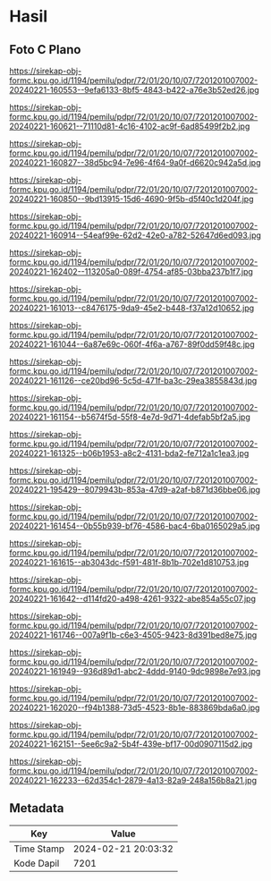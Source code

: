 # Hasil

## Foto C Plano

https://sirekap-obj-formc.kpu.go.id/1194/pemilu/pdpr/72/01/20/10/07/7201201007002-20240221-160553--9efa6133-8bf5-4843-b422-a76e3b52ed26.jpg

https://sirekap-obj-formc.kpu.go.id/1194/pemilu/pdpr/72/01/20/10/07/7201201007002-20240221-160621--71110d81-4c16-4102-ac9f-6ad85499f2b2.jpg

https://sirekap-obj-formc.kpu.go.id/1194/pemilu/pdpr/72/01/20/10/07/7201201007002-20240221-160827--38d5bc94-7e96-4f64-9a0f-d6620c942a5d.jpg

https://sirekap-obj-formc.kpu.go.id/1194/pemilu/pdpr/72/01/20/10/07/7201201007002-20240221-160850--9bd13915-15d6-4690-9f5b-d5f40c1d204f.jpg

https://sirekap-obj-formc.kpu.go.id/1194/pemilu/pdpr/72/01/20/10/07/7201201007002-20240221-160914--54eaf99e-62d2-42e0-a782-52647d6ed093.jpg

https://sirekap-obj-formc.kpu.go.id/1194/pemilu/pdpr/72/01/20/10/07/7201201007002-20240221-162402--113205a0-089f-4754-af85-03bba237b1f7.jpg

https://sirekap-obj-formc.kpu.go.id/1194/pemilu/pdpr/72/01/20/10/07/7201201007002-20240221-161013--c8476175-9da9-45e2-b448-f37a12d10652.jpg

https://sirekap-obj-formc.kpu.go.id/1194/pemilu/pdpr/72/01/20/10/07/7201201007002-20240221-161044--6a87e69c-060f-4f6a-a767-89f0dd59f48c.jpg

https://sirekap-obj-formc.kpu.go.id/1194/pemilu/pdpr/72/01/20/10/07/7201201007002-20240221-161126--ce20bd96-5c5d-471f-ba3c-29ea3855843d.jpg

https://sirekap-obj-formc.kpu.go.id/1194/pemilu/pdpr/72/01/20/10/07/7201201007002-20240221-161154--b5674f5d-55f8-4e7d-9d71-4defab5bf2a5.jpg

https://sirekap-obj-formc.kpu.go.id/1194/pemilu/pdpr/72/01/20/10/07/7201201007002-20240221-161325--b06b1953-a8c2-4131-bda2-fe712a1c1ea3.jpg

https://sirekap-obj-formc.kpu.go.id/1194/pemilu/pdpr/72/01/20/10/07/7201201007002-20240221-195429--8079943b-853a-47d9-a2af-b871d36bbe06.jpg

https://sirekap-obj-formc.kpu.go.id/1194/pemilu/pdpr/72/01/20/10/07/7201201007002-20240221-161454--0b55b939-bf76-4586-bac4-6ba0165029a5.jpg

https://sirekap-obj-formc.kpu.go.id/1194/pemilu/pdpr/72/01/20/10/07/7201201007002-20240221-161615--ab3043dc-f591-481f-8b1b-702e1d810753.jpg

https://sirekap-obj-formc.kpu.go.id/1194/pemilu/pdpr/72/01/20/10/07/7201201007002-20240221-161642--d114fd20-a498-4261-9322-abe854a55c07.jpg

https://sirekap-obj-formc.kpu.go.id/1194/pemilu/pdpr/72/01/20/10/07/7201201007002-20240221-161746--007a9f1b-c6e3-4505-9423-8d391bed8e75.jpg

https://sirekap-obj-formc.kpu.go.id/1194/pemilu/pdpr/72/01/20/10/07/7201201007002-20240221-161949--936d89d1-abc2-4ddd-9140-9dc9898e7e93.jpg

https://sirekap-obj-formc.kpu.go.id/1194/pemilu/pdpr/72/01/20/10/07/7201201007002-20240221-162020--f94b1388-73d5-4523-8b1e-883869bda6a0.jpg

https://sirekap-obj-formc.kpu.go.id/1194/pemilu/pdpr/72/01/20/10/07/7201201007002-20240221-162151--5ee6c9a2-5b4f-439e-bf17-00d0907115d2.jpg

https://sirekap-obj-formc.kpu.go.id/1194/pemilu/pdpr/72/01/20/10/07/7201201007002-20240221-162233--62d354c1-2879-4a13-82a9-248a156b8a21.jpg


## Metadata

| Key        | Value               |
| ---------- | ------------------- |
| Time Stamp | 2024-02-21 20:03:32 |
| Kode Dapil | 7201                |



